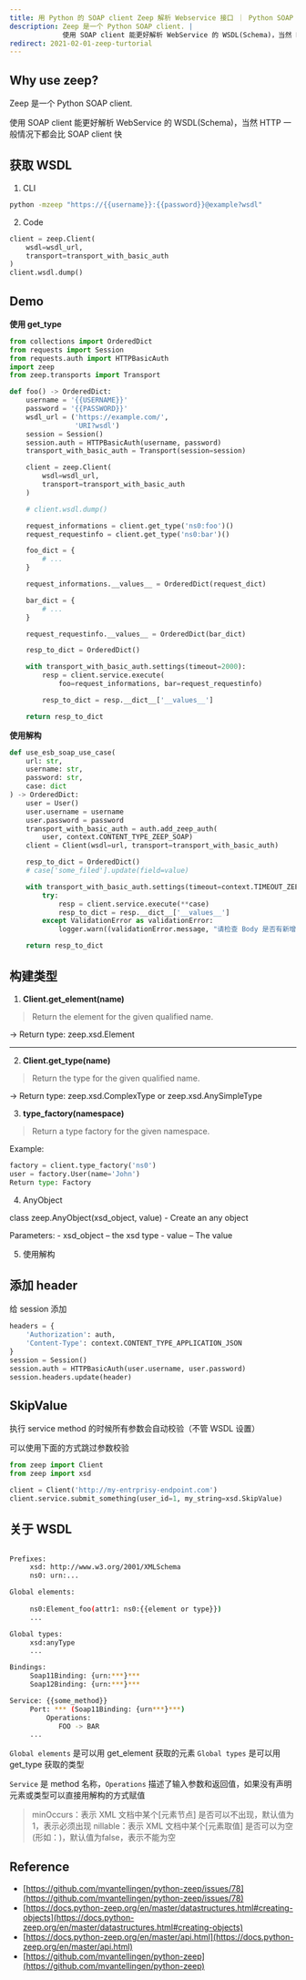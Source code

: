 ```yaml
---
title: 用 Python 的 SOAP client Zeep 解析 Webservice 接口 ｜ Python SOAP client ｜ Python zeep 例子 ｜ Python 调用 Webservice
description: Zeep 是一个 Python SOAP client. |
             使用 SOAP client 能更好解析 WebService 的 WSDL(Schema)，当然 HTTP 一般情况下都会比 SOAP client 快
redirect: 2021-02-01-zeep-turtorial
---
```


## Why use zeep?

Zeep 是一个 Python SOAP client.

使用 SOAP client 能更好解析 WebService 的 WSDL(Schema)，当然 HTTP 一般情况下都会比 SOAP client 快

## 获取 WSDL

1. CLI

```bash
python -mzeep "https://{{username}}:{{password}}@example?wsdl"
```

2. Code

```python
client = zeep.Client(
    wsdl=wsdl_url,
    transport=transport_with_basic_auth
)
client.wsdl.dump()
```

## Demo

**使用 get_type**

```python
from collections import OrderedDict
from requests import Session
from requests.auth import HTTPBasicAuth
import zeep
from zeep.transports import Transport

def foo() -> OrderedDict:
    username = '{{USERNAME}}'
    password = '{{PASSWORD}}'
    wsdl_url = ('https://example.com/',
                'URI?wsdl')
    session = Session()
    session.auth = HTTPBasicAuth(username, password)
    transport_with_basic_auth = Transport(session=session)

    client = zeep.Client(
        wsdl=wsdl_url,
        transport=transport_with_basic_auth
    )

    # client.wsdl.dump()

    request_informations = client.get_type('ns0:foo')()
    request_requestinfo = client.get_type('ns0:bar')()

    foo_dict = {
        # ...
    }

    request_informations.__values__ = OrderedDict(request_dict)

    bar_dict = {
        # ...
    }

    request_requestinfo.__values__ = OrderedDict(bar_dict)

    resp_to_dict = OrderedDict()

    with transport_with_basic_auth.settings(timeout=2000):
        resp = client.service.execute(
            foo=request_informations, bar=request_requestinfo)

        resp_to_dict = resp.__dict__['__values__']

    return resp_to_dict
```

**使用解构**

```python
def use_esb_soap_use_case(
    url: str,
    username: str,
    password: str,
    case: dict
) -> OrderedDict:
    user = User()
    user.username = username
    user.password = password
    transport_with_basic_auth = auth.add_zeep_auth(
        user, context.CONTENT_TYPE_ZEEP_SOAP)
    client = Client(wsdl=url, transport=transport_with_basic_auth)

    resp_to_dict = OrderedDict()
    # case['some_filed'].update(field=value)

    with transport_with_basic_auth.settings(timeout=context.TIMEOUT_ZEEP_SOAP):
        try:
            resp = client.service.execute(**case)
            resp_to_dict = resp.__dict__['__values__']
        except ValidationError as validationError:
            logger.warn((validationError.message, "请检查 Body 是否有新增字段"))

    return resp_to_dict
```

## 构建类型

1. **Client.get_element(name)**

> Return the element for the given qualified name.

-> Return type:	zeep.xsd.Element

---

2. **Client.get_type(name)**

> Return the type for the given qualified name.

-> Return type: zeep.xsd.ComplexType or zeep.xsd.AnySimpleType

3. **type_factory(namespace)**

> Return a type factory for the given namespace.

Example:

```python
factory = client.type_factory('ns0')
user = factory.User(name='John')
Return type: Factory
```

4. AnyObject

class zeep.AnyObject(xsd_object, value)
    - Create an any object

Parameters:	
    - xsd_object – the xsd type
    - value – The value

5. 使用解构

## 添加 header

给 session 添加

```python
headers = {
    'Authorization': auth,
    'Content-Type': context.CONTENT_TYPE_APPLICATION_JSON
}
session = Session()
session.auth = HTTPBasicAuth(user.username, user.password)
session.headers.update(header)
```

## SkipValue

执行 service method 的时候所有参数会自动校验（不管 WSDL 设置）

可以使用下面的方式跳过参数校验

```python
from zeep import Client
from zeep import xsd

client = Client('http://my-entrprisy-endpoint.com')
client.service.submit_something(user_id=1, my_string=xsd.SkipValue)
```

## 关于 WSDL

```bash

Prefixes:
     xsd: http://www.w3.org/2001/XMLSchema
     ns0: urn:...

Global elements:
     
     ns0:Element_foo(attr1: ns0:{{element or type}})
     ...

Global types:
     xsd:anyType
     ...

Bindings:
     Soap11Binding: {urn:***}***
     Soap12Binding: {urn:***}***

Service: {{some_method}}
     Port: *** (Soap11Binding: {urn***}***)
         Operations:
            FOO -> BAR
     ...
```

`Global elements` 是可以用 get_element 获取的元素
`Global types` 是可以用 get_type 获取的类型

`Service` 是 method 名称，`Operations` 描述了输入参数和返回值，如果没有声明元素或类型可以直接用解构的方式赋值


> minOccurs：表示 XML 文档中某个[元素节点] 是否可以不出现，默认值为 1，表示必须出现
> nillable：表示 XML 文档中某个[元素取值] 是否可以为空(形如：<name xsi:nil="true" />)，默认值为false，表示不能为空

## Reference 

- [https://github.com/mvantellingen/python-zeep/issues/78](https://github.com/mvantellingen/python-zeep/issues/78)
- [https://docs.python-zeep.org/en/master/datastructures.html#creating-objects](https://docs.python-zeep.org/en/master/datastructures.html#creating-objects)
- [https://docs.python-zeep.org/en/master/api.html](https://docs.python-zeep.org/en/master/api.html)
- [https://github.com/mvantellingen/python-zeep](https://github.com/mvantellingen/python-zeep)